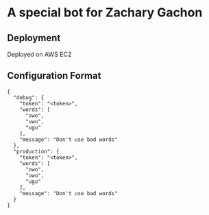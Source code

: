 # A special bot for Zachary Gachon

## Deployment
Deployed on AWS EC2

## Configuration Format
```
{
  "debug": {
    "token": "<token>",
    "words": [
      "owo",
      "uwu",
      "ugu"
    ],
    "message": "Don't use bad words"
  },
  "production": {
    "token": "<token>",
    "words": [
      "owo",
      "uwu",
      "ugu"
    ],
    "message": "Don't use bad words"
  }
}
```
